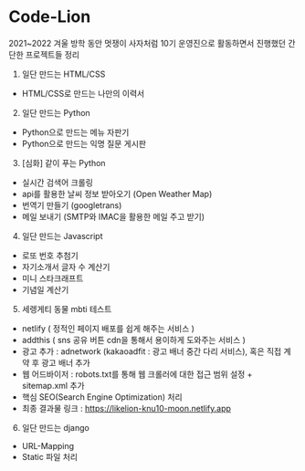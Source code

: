 # Code-Lion
2021~2022 겨울 방학 동안 멋쟁이 사자처럼 10기 운영진으로 활동하면서 진행했던 간단한 프로젝트들 정리

1. 일단 만드는 HTML/CSS
 - HTML/CSS로 만드는 나만의 이력서
 
2. 일단 만드는 Python
 - Python으로 만드는 메뉴 자판기
 - Python으로 만드는 익명 질문 게시판
 
3. [심화] 같이 푸는 Python
 - 실시간 검색어 크롤링
 - api를 활용한 날씨 정보 받아오기 (Open Weather Map)
 - 번역기 만들기 (googletrans)
 - 메일 보내기 (SMTP와 IMAC을 활용한 메일 주고 받기)
4. 일단 만드는 Javascript
 - 로또 번호 추첨기
 - 자기소개서 글자 수 계산기
 - 미니 스타크래프트
 - 기념일 계산기
5. 세렝게티 동물 mbti 테스트
 - netlify ( 정적인 페이지 배포를 쉽게 해주는 서비스 )
 - addthis ( sns 공유 버튼 cdn을 통해서 용이하게 도와주는 서비스 )
 - 광고 추가 : adnetwork (kakaoadfit : 광고 배너 중간 다리 서비스), 혹은 직접 계약 후 광고 배너 추가
 - 웹 어드바이저 : robots.txt를 통해 웹 크롤러에 대한 접근 범위 설정 + sitemap.xml 추가
 - 핵심 SEO(Search Engine Optimization) 처리
 - 최종 결과물 링크 : https://likelion-knu10-moon.netlify.app
6. 일단 만드는 django
- URL-Mapping
- Static 파일 처리

